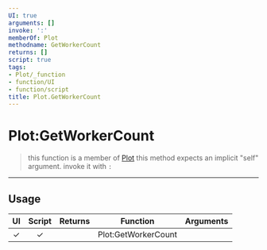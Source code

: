```yaml
---
UI: true
arguments: []
invoke: ':'
memberOf: Plot
methodname: GetWorkerCount
returns: []
script: true
tags:
- Plot/_function
- function/UI
- function/script
title: Plot.GetWorkerCount
---
```

# Plot:GetWorkerCount
> this function is a member of [Plot](civ-6/lua/Plot.md)
> this method expects an implicit "self" argument. invoke it with `:`
-----
## Usage
|  UI | Script | Returns | Function | Arguments |
|:---:|:------:|-------:|:--------:|:---------|
|✓|✓||Plot:GetWorkerCount||
